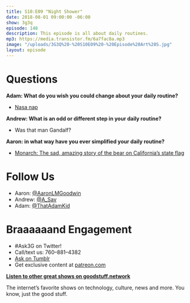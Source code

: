 ```yaml
---
title: S10:E09 "Night Shower"
date: 2018-08-01 09:00:00 -06:00
show: 3g3q
episode: 148
description: This episode is all about daily routines.
mp3: https://media.transistor.fm/6a7fac8a.mp3
image: "/uploads/3G3Q%20-%20S10E09%20-%20Episode%20Art%20S.jpg"
layout: episode
---
```


# Questions

**Adam: What do you wish you could change about your daily routine?**
- [Nasa nap](https://science.nasa.gov/science-news/science-at-nasa/2005/03jun_naps)

**Andrew: What is an odd or different step in your daily routine?**
- Was that man Gandalf?

**Aaron: in what way have you ever simplified your daily routine?**
- [Monarch: The sad, amazing story of the bear on California’s state flag](http://bit.ly/2NZBxbr)

# Follow Us
- Aaron: [@AaronLMGoodwin](http://twitter.com/aaronlmgoodwin)
- Andrew: [@A_Sav](http://twitter.com/a_sav)
- Adam: [@ThatAdamKid](http://twitter.com/thatadamkid)

# Braaaaaand Engagement
- #Ask3G on Twitter!
- Call/text us: 760–881–4382
- [Ask on Tumblr](http://3g3q.co/ask)
- Get exclusive content at [patreon.com](http://www.patreon.com/3g3q)

**[Listen to other great shows on goodstuff.network](http://goodstuff.network/)**

The internet’s favorite shows on technology, culture, news and more. You know, just the good stuff.